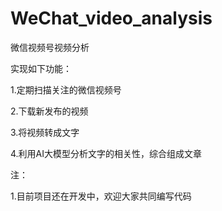 # WeChat_video_analysis
微信视频号视频分析


实现如下功能：

1.定期扫描关注的微信视频号

2.下载新发布的视频

3.将视频转成文字

4.利用AI大模型分析文字的相关性，综合组成文章

注：

1.目前项目还在开发中，欢迎大家共同编写代码
